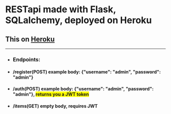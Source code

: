 # RESTapi made with Flask, SQLalchemy, deployed on Heroku

## This on <a href = 'https://flask-rest-api-st.herokuapp.com/'>Heroku</a> ##
---
* ### Endpoints:
* #### /register(POST) example body: {"username": "admin", "password": "admin"}
* #### /auth(POST)     example body: {"username": "admin", "password": "admin"}, <span style="background-color: #FFFF00">returns you a JWT token</span>
* #### /items(GET)     empty body, requires JWT 
